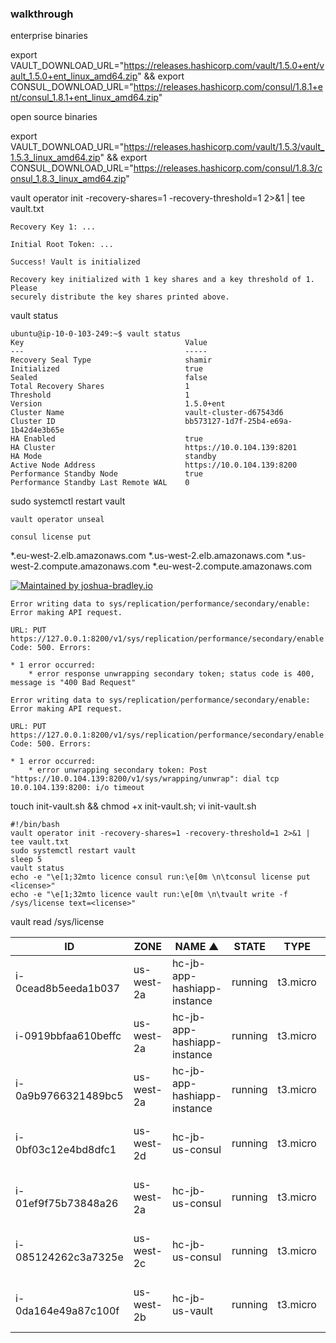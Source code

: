 ### walkthrough

enterprise binaries

export VAULT_DOWNLOAD_URL="https://releases.hashicorp.com/vault/1.5.0+ent/vault_1.5.0+ent_linux_amd64.zip" && export CONSUL_DOWNLOAD_URL="https://releases.hashicorp.com/consul/1.8.1+ent/consul_1.8.1+ent_linux_amd64.zip"

open source binaries

export VAULT_DOWNLOAD_URL="https://releases.hashicorp.com/vault/1.5.3/vault_1.5.3_linux_amd64.zip" && export CONSUL_DOWNLOAD_URL="https://releases.hashicorp.com/consul/1.8.3/consul_1.8.3_linux_amd64.zip"

vault operator init -recovery-shares=1 -recovery-threshold=1 2>&1 | tee vault.txt
```
Recovery Key 1: ...

Initial Root Token: ...

Success! Vault is initialized

Recovery key initialized with 1 key shares and a key threshold of 1. Please
securely distribute the key shares printed above.
```

vault status
```
ubuntu@ip-10-0-103-249:~$ vault status
Key                                    Value
---                                    -----
Recovery Seal Type                     shamir
Initialized                            true
Sealed                                 false
Total Recovery Shares                  1
Threshold                              1
Version                                1.5.0+ent
Cluster Name                           vault-cluster-d67543d6
Cluster ID                             bb573127-1d7f-25b4-e69a-1b42d4e3b65e
HA Enabled                             true
HA Cluster                             https://10.0.104.139:8201
HA Mode                                standby
Active Node Address                    https://10.0.104.139:8200
Performance Standby Node               true
Performance Standby Last Remote WAL    0
```

sudo systemctl restart vault

`vault operator unseal`

`consul license put`


*.eu-west-2.elb.amazonaws.com
*.us-west-2.elb.amazonaws.com
*.us-west-2.compute.amazonaws.com
*.eu-west-2.compute.amazonaws.com

[![Maintained by joshua-bradley.io](https://img.shields.io/static/v1?style=flat-square&logo=terraform&label=maintained%20by&message=joshua-bradley.io&color=blueviolet)](https://github.com/joshua-bradley)

```
Error writing data to sys/replication/performance/secondary/enable: Error making API request.

URL: PUT https://127.0.0.1:8200/v1/sys/replication/performance/secondary/enable
Code: 500. Errors:

* 1 error occurred:
	* error response unwrapping secondary token; status code is 400, message is "400 Bad Request"
```

```
Error writing data to sys/replication/performance/secondary/enable: Error making API request.

URL: PUT https://127.0.0.1:8200/v1/sys/replication/performance/secondary/enable
Code: 500. Errors:

* 1 error occurred:
	* error unwrapping secondary token: Post "https://10.0.104.139:8200/v1/sys/wrapping/unwrap": dial tcp 10.0.104.139:8200: i/o timeout
```

touch init-vault.sh && chmod +x init-vault.sh; vi init-vault.sh

```
#!/bin/bash
vault operator init -recovery-shares=1 -recovery-threshold=1 2>&1 | tee vault.txt
sudo systemctl restart vault
sleep 5
vault status
echo -e "\e[1;32mto licence consul run:\e[0m \n\tconsul license put <license>"
echo -e "\e[1;32mto licence vault run:\e[0m \n\tvault write -f /sys/license text=<license>"
```

vault read /sys/license



|         ID          |    ZONE    |           NAME ▲            |  STATE  |   TYPE   |   PUBLIC IP    |  PRIVATE IP  | UPTIME  |        KEYPAIR        |
|---------------------|------------|-----------------------------|---------|----------|----------------|--------------|---------|-----------------------|
| i-0cead8b5eeda1b037 | us-west-2a | hc-jb-app-hashiapp-instance | running | t3.micro | 54.203.240.145 | 10.0.10.82   | 13 days | hc-jb-app-ssh-key.pem |
| i-0919bbfaa610beffc | us-west-2a | hc-jb-app-hashiapp-instance | running | t3.micro | 54.214.209.157 | 10.0.10.102  | 13 days | hc-jb-app-ssh-key.pem |
| i-0a9b9766321489bc5 | us-west-2a | hc-jb-app-hashiapp-instance | running | t3.micro | 54.185.135.152 | 10.0.10.145  | 13 days | hc-jb-app-ssh-key.pem |
| i-0bf03c12e4bd8dfc1 | us-west-2d | hc-jb-us-consul             | running | t3.micro | 34.222.204.104 | 10.0.104.182 | 3 hours | hc-jb-us-vault-demo   |
| i-01ef9f75b73848a26 | us-west-2a | hc-jb-us-consul             | running | t3.micro | 34.214.215.164 | 10.0.101.190 | 3 hours | hc-jb-us-vault-demo   |
| i-085124262c3a7325e | us-west-2c | hc-jb-us-consul             | running | t3.micro | 34.222.84.76   | 10.0.103.190 | 3 hours | hc-jb-us-vault-demo   |
| i-0da164e49a87c100f | us-west-2b | hc-jb-us-vault              | running | t3.micro | 34.220.241.2   | 10.0.102.123 | 3 hours | hc-jb-us-vault-demo   |